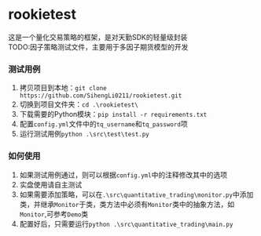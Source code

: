 # rookietest
这是一个量化交易策略的框架，是对天勤SDK的轻量级封装  
TODO:因子策略测试文件，主要用于多因子期货模型的开发

### 测试用例
1. 拷贝项目到本地：`git clone https://github.com/SihengLi0211/rookietest.git`
2. 切换到项目文件夹：`cd .\rookietest\`
3. 下载需要的Python模块：`pip install -r requirements.txt`
4. 配置`config.yml`文件中的`tq_username`和`tq_password`项
5. 运行测试用例`python .\src\test\test.py`


### 如何使用
1. 如果测试用例通过，则可以根据`config.yml`中的注释修改其中的选项
2. 实盘使用请自主测试
3. 如果需要添加策略，可以在`.\src\quantitative_trading\monitor.py`中添加类，并继承`Monitor`于类，类方法中必须有`Monitor`类中的抽象方法，如`Monitor`,可参考`Demo`类
4. 配置好后，只需要运行`python .\src\quantitative_trading\main.py`
